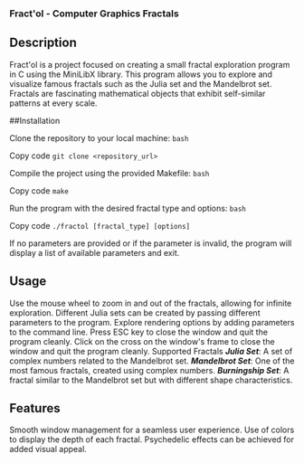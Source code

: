 ### Fract'ol - Computer Graphics Fractals

## Description
Fract'ol is a project focused on creating a small fractal exploration program in C using the MiniLibX library. This program allows you to explore and visualize famous fractals such as the Julia set and the Mandelbrot set. Fractals are fascinating mathematical objects that exhibit self-similar patterns at every scale.

##Installation

Clone the repository to your local machine:
```bash```

Copy code
```git clone <repository_url>```

Compile the project using the provided Makefile:
```bash```

Copy code
```make```

Run the program with the desired fractal type and options:
```bash```

Copy code
```./fractol [fractal_type] [options]```

If no parameters are provided or if the parameter is invalid, the program will display a list of available parameters and exit.

## Usage
Use the mouse wheel to zoom in and out of the fractals, allowing for infinite exploration.
Different Julia sets can be created by passing different parameters to the program.
Explore rendering options by adding parameters to the command line.
Press ESC key to close the window and quit the program cleanly.
Click on the cross on the window's frame to close the window and quit the program cleanly.
Supported Fractals
***Julia Set***: A set of complex numbers related to the Mandelbrot set.
***Mandelbrot Set***: One of the most famous fractals, created using complex numbers.
***Burningship Set***: A fractal similar to the Mandelbrot set but with different shape characteristics.

## Features
Smooth window management for a seamless user experience.
Use of colors to display the depth of each fractal.
Psychedelic effects can be achieved for added visual appeal.

